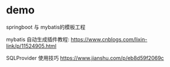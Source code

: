 # demo 
springboot 与 mybatis的模板工程

mybatis 自动生成插件教程:
https://www.cnblogs.com/lixin-link/p/11524905.html

SQLProvider 使用技巧
https://www.jianshu.com/p/eb8d59f2069c
